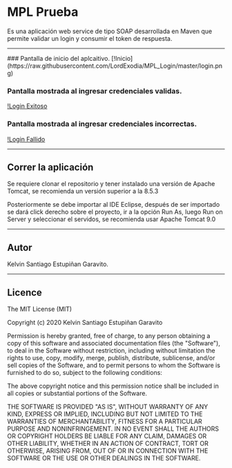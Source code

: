 # MPL Prueba
Es una aplicación web service de tipo SOAP desarrollada en Maven que permite validar un login y consumir el token de respuesta.

<hr>
### Pantalla de inicio del aplcaitivo.
[!Inicio](https://raw.githubusercontent.com/LordExodia/MPL_Login/master/login.png)

### Pantalla mostrada al ingresar credenciales validas.
[!Login Exitoso](https://raw.githubusercontent.com/LordExodia/MPL_Login/master/loginexitoso.png)

### Pantalla mostrada al ingresar credenciales incorrectas.
[!Login Fallido](https://raw.githubusercontent.com/LordExodia/MPL_Login/master/loginfallido.png)

<hr>

## Correr la aplicación

Se requiere clonar el repositorio y tener instalado una versión de Apache Tomcat, se recomienda un versión superior a la 8.5.3

Posteriormente se debe importar al IDE Eclipse, después de ser importado se dará click derecho sobre el proyecto, ir a la opción Run As, luego Run on Server y seleccionar el servidos, se recomienda usar Apache Tomcat 9.0

<hr>

## Autor

Kelvin Santiago Estupiñan Garavito.


<hr>

<h2>Licence</h2>
<p>The MIT License (MIT)</p>
<p>Copyright (c) 2020 Kelvin Santiago Estupiñan Garavito</p>
<p>Permission is hereby granted, free of charge, to any person obtaining a copy of this software and associated documentation files (the "Software"), to deal in the Software without restriction, including without limitation the rights to use, copy, modify, merge, publish, distribute, sublicense, and/or sell copies of the Software, and to permit persons to whom the Software is furnished to do so, subject to the following conditions:</p>
<p>The above copyright notice and this permission notice shall be included in all copies or substantial portions of the Software.</p>
<p>THE SOFTWARE IS PROVIDED "AS IS", WITHOUT WARRANTY OF ANY KIND, EXPRESS OR IMPLIED, INCLUDING BUT NOT LIMITED TO THE WARRANTIES OF MERCHANTABILITY, FITNESS FOR A PARTICULAR PURPOSE AND NONINFRINGEMENT. IN NO EVENT SHALL THE AUTHORS OR COPYRIGHT HOLDERS BE LIABLE FOR ANY CLAIM, DAMAGES OR OTHER LIABILITY, WHETHER IN AN ACTION OF CONTRACT, TORT OR OTHERWISE, ARISING FROM, OUT OF OR IN CONNECTION WITH THE SOFTWARE OR THE USE OR OTHER DEALINGS IN THE SOFTWARE.</p>
